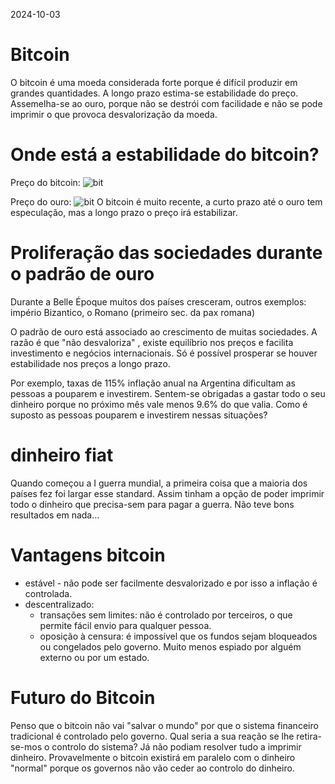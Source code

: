 2024-10-03
# Bitcoin

O bitcoin é uma moeda considerada forte porque é difícil produzir
em grandes quantidades. A longo prazo estima-se estabilidade do preço.
Assemelha-se ao ouro, porque não se destrói com facilidade e não se pode imprimir o que provoca desvalorização da moeda.

# Onde está a estabilidade do bitcoin?
Preço do bitcoin:
![bit](/img/bitcoing.png)

Preço do ouro:
![bit](/img/gold.png)
O bitcoin é muito recente, a curto prazo até o ouro tem especulação, mas a longo prazo o preço irá estabilizar.

# Proliferação das sociedades durante o padrão de ouro
Durante a Belle Époque muitos dos países cresceram, outros exemplos: império Bizantico, o Romano (primeiro sec. da pax romana)

O padrão de ouro está associado ao crescimento de muitas sociedades. A razão é que "não desvaloriza"
, existe equilíbrio nos preços e facilita investimento e negócios internacionais.
Só é possível prosperar se houver estabilidade nos preços a longo prazo.

Por exemplo, taxas de 115% inflação anual na Argentina dificultam as
pessoas a pouparem e investirem. Sentem-se obrigadas a gastar todo o seu dinheiro
porque no próximo mês vale menos 9.6% do que valia. Como é suposto as pessoas pouparem e investirem nessas situações?


# dinheiro fiat
Quando começou a I guerra mundial, a primeira coisa que a maioria dos países fez foi largar esse standard.
Assim tinham a opção de poder imprimir todo o dinheiro que precisa-sem para pagar a guerra. Não teve bons resultados
em nada...



# Vantagens bitcoin
* estável - não pode ser facilmente desvalorizado e por isso a inflação é controlada.
* descentralizado:
    - transações sem limites: não é controlado por terceiros, o que permite fácil envio para qualquer pessoa.
    - oposição à censura: é impossível que os fundos sejam bloqueados ou congelados pelo governo. Muito menos espiado por alguém externo ou por
      um estado.

# Futuro do Bitcoin
Penso que o bitcoin não vai "salvar o mundo" por que o sistema financeiro tradicional é controlado pelo governo.
Qual seria a sua reação se lhe retira-se-mos o controlo do sistema? Já não podiam resolver tudo a imprimir dinheiro.
Provavelmente o bitcoin existirá em paralelo com o dinheiro "normal" porque os governos não vão ceder ao controlo do dinheiro.
